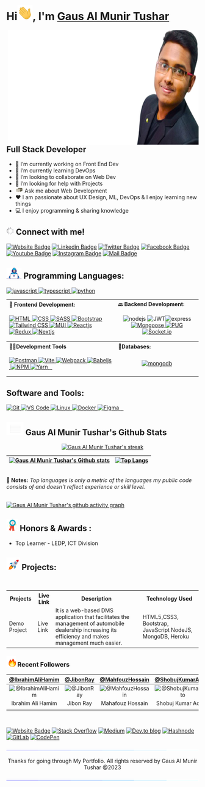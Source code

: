 <h1> Hi<img alt="Hi, I am Gaus Al Munir Tushar" src="./assets/hi.gif" width="40">, I'm <a href="https://gausalmunirtushar.me">Gaus Al Munir Tushar</a> </h1>
<img src="./assets/cover-photo.png" width="500" height="300" title="Gaus Al Munir Tushar" alt="Gaus Al Munir Tushar" align="right">
<h2>Full Stack Developer</h2>

-   🔭 I’m currently working on Front End Dev
-   🌱 I’m currently learning DevOps
-   👯 I’m looking to collaborate on Web Dev
-   🤔 I’m looking for help with Projects
-   <img alt="Message Me" src="./assets/message.gif" width="20"> Ask me about Web Development
-   ❤️ I am passionate about UX Design, ML, DevOps & I enjoy learning new things
-   💻 I enjoy programming & sharing knowledge

##  <img alt="Project Gif" src="./assets/loadig.gif" width="20"/>   Connect with me! <br>

[![Website Badge](https://img.shields.io/badge/WebSite-000000?style=for-the-badge&logo=WebStorm&logoColor=white)](https://gausalmunirtushar.me/)
[![Linkedin Badge](https://img.shields.io/badge/LinkedIn-0077B5?style=for-the-badge&logo=linkedin&logoColor=white)](https://www.linkedin.com/in/gausalmunirtushar)
[![Twitter Badge](https://img.shields.io/badge/Twitter-1DA1F2?style=for-the-badge&logo=twitter&logoColor=white)](https://twitter.com/GausAlMunirTushar)
[![Facebook Badge](https://img.shields.io/badge/Facebook-1877F2?style=for-the-badge&logo=facebook&logoColor=white)](https://facebook.com/GausAlMunirTusharPro)
[![Youtube Badge](https://img.shields.io/badge/YouTube-FF0000?style=for-the-badge&logo=youtube&logoColor=white)](https://youtube.com/GausAlMunirTushar)
[![Instagram Badge](https://img.shields.io/badge/Instagram-E4405F?style=for-the-badge&logo=instagram&logoColor=white)](https://instagram.com/GausAlMunirTushar)
[![Mail Badge](https://img.shields.io/badge/Gmail-D14836?style=for-the-badge&logo=gmail&logoColor=white)](mailto:gausalmunirtushar@gmail.com)



## <img alt="Developer Gif" src="./assets/developer.gif" width="40"/> Programming Languages:

<p align="left">
 <a href="https://javascript.info" target="_blank"> <img src="https://img.shields.io/badge/-Javascript-F0DB4F?style=for-the-badge&labelColor=black&logo=javascript&logoColor=F0DB4F" alt="javascript"/> </a>
  <a href="https://www.typescriptlang.org/" target="_blank"> <img src="https://img.shields.io/badge/-Typescript-007acc?style=for-the-badge&labelColor=black&logo=typescript&logoColor=007acc" alt="typescript" /> </a>
<a href="https://www.python.org" target="_blank"> <img src="https://img.shields.io/badge/python-3670A0?style=for-the-badge&labelColor=black&logo=python&logoColor=ffdd54" alt="python" /> </a>
 </p>

<table align="center">
   <tr align="left">
    <th> <b>🚶 Frontend Development: </b></th> 
    <th> <b>🔙 Backend Development: </b></th>
   </tr>
  <tr>
    <td>
     <p align="left"> <a href="" target="_blank"> <img src="https://img.shields.io/badge/html5-%23E34F26.svg?style=for-the-badge&logo=html5&logoColor=white" alt="HTML"/> </a> 
     <a href="" target="_blank"> <img src="https://img.shields.io/badge/css3-%231572B6.svg?style=for-the-badge&logo=css3&logoColor=white" alt="CSS"/> </a> 
     <a href="" target="_blank"> <img src="https://img.shields.io/badge/SASS-hotpink.svg?style=for-the-badge&logo=SASS&logoColor=white" alt="SASS"/> </a> 
     <a href="" target="_blank"> <img src="https://img.shields.io/badge/bootstrap-%23563D7C.svg?style=for-the-badge&logo=bootstrap&logoColor=white" alt="Bootstrap"/> </a> 
     <a href="" target="_blank"> <img src="https://img.shields.io/badge/tailwindcss-%2338B2AC.svg?style=for-the-badge&logo=tailwind-css&logoColor=white" alt="Tailwind CSS"/> </a> 
     <a href="" target="_blank"> <img src="https://img.shields.io/badge/MUI-%230081CB.svg?style=for-the-badge&logo=mui&logoColor=white" alt="MUI"/> </a> 
     <a href="" target="_blank"> <img src="https://img.shields.io/badge/react-%2320232a.svg?style=for-the-badge&logo=react&logoColor=%2361DAFB" alt="Reactjs"/> </a> 
     <a href="" target="_blank"> <img src="https://img.shields.io/badge/redux-%23593d88.svg?style=for-the-badge&logo=redux&logoColor=white" alt="Redux"/> </a><a href="https://nextjs.com" target="_blank"> <img src="https://img.shields.io/badge/Next-black?style=for-the-badge&logo=next.js&logoColor=white" alt="Nextjs"/> </a>  
    </p>
   </td>
      <td>
          <p align="center"><img src="https://img.shields.io/badge/node.js-6DA55F?style=for-the-badge&logo=node.js&logoColor=white" alt="nodejs"/> <img src="https://img.shields.io/badge/JWT-black?style=for-the-badge&logo=JSON%20web%20tokens" alt="JWT"/><img src="https://img.shields.io/badge/express.js-%23404d59.svg?style=for-the-badge&logo=express&logoColor=%2361DAFB" alt="express" /><a href="https://Mongoosejs.com" target="_blank"> <img src="https://img.shields.io/badge/Mongoose-%23D90007.svg?style=for-the-badge&logo=Mega&logoColor=white" alt="Mongoose" /> </a><a href="https://Pugjs.com" target="_blank"> <img src="https://img.shields.io/badge/Pug-FFF?style=for-the-badge&logo=pug&logoColor=A86454" alt="PUG" /> </a><a href="https://socket.io" target="_blank"> <img src="https://img.shields.io/badge/Socket.io-black?style=for-the-badge&logo=socket.io&badgeColor=0101014" alt="Socket.io" /> </a>  </p>
      </td>
   </tr>
   <tr align="left">
        <th><b>👨‍💻Development Tools</b></th>
        <th> <b>📱Databases: </b></th>
   </tr>
  <tr>
    <td>
            <p align=""> 
            <a href="https://vitejs.com" target="_blank"> <img src="https://img.shields.io/badge/Postman-FF6C37?style=for-the-badge&logo=postman&logoColor=white" alt="Postman" /> </a> 
            <a href="https://postman.com" target="_blank"> <img src="https://img.shields.io/badge/vite-%23646CFF.svg?style=for-the-badge&logo=vite&logoColor=white" alt="Vite" /> </a> <a href="https://webpack.com" target="_blank"> <img src="https://img.shields.io/badge/webpack-%238DD6F9.svg?style=for-the-badge&logo=webpack&logoColor=black" alt="Webpack" /> </a> <a href="https://babeljs.com" target="_blank"> <img src="https://img.shields.io/badge/Babel-F9DC3e?style=for-the-badge&logo=babel&logoColor=black" alt="Babeljs" /> </a> <a href="https://eslint.com" target="_blank"> <img src="https://img.shields.io/badge/ESLint-4B3263?style=for-the-badge&logo=eslint&logoColor=white" alt="" /> </a> <a href="https://npmjs.com" target="_blank"> <img src="https://img.shields.io/badge/NPM-%23000000.svg?style=for-the-badge&logo=npm&logoColor=white" alt="NPM" /> </a> <a href="https://yarn.com" target="_blank"> <img src="https://img.shields.io/badge/yarn-%232C8EBB.svg?style=for-the-badge&logo=yarn&logoColor=white" alt="Yarn" /> </a> 
            <a href="https://prettier.com" target="_blank"> <img src="https://img.shields.io/badge/prettier-1A2C34?style=for-the-badge&logo=prettier&logoColor=F7BA3E" alt="" /> </a><a href="https://" target="_blank"> <img src="https://img.shields.io/badge/Axios-%231A1918.svg?style=for-the-badge&logo=ansible&logoColor=white" alt="" /> </a>
            <a href="https://" target="_blank"> <img src=" " alt="" /> </a>
         </p>
    </td>
    <td>
          <p align="center">
            <a href="https://www.mongodb.com/" target="_blank"> <img src="https://img.shields.io/badge/MongoDB-%234ea94b.svg?style=for-the-badge&logo=mongodb&logoColor=white" alt="mongodb" /> </a>
        </p>
    </td>
 </tr>
 
  
 </table>


##  Software and Tools:
<p align="left"> <a href="https://git-scm.com" target="_blank"> <img src="https://img.shields.io/badge/git-%23F05033.svg?style=for-the-badge&logo=git&logoColor=white" alt="Git" /> </a><a href="https://vscode.coom" target="_blank"> <img src="https://img.shields.io/badge/VS%20Code-0078d7.svg?style=for-the-badge&logo=visual-studio-code&logoColor=white" alt="VS Code" /> </a><a href="https://linux.org" target="_blank"> <img src="https://img.shields.io/badge/Linux-FCC624?style=for-the-badge&logo=linux&logoColor=black " alt="Linux" /> </a><a href="https://docker.com" target="_blank"> <img src="https://img.shields.io/badge/docker-%230db7ed.svg?style=for-the-badge&logo=docker&logoColor=white " alt="Docker" /> </a><a href="https://figma.com" target="_blank"> <img src="https://img.shields.io/badge/figma-%23F24E1E.svg?style=for-the-badge&logo=figma&logoColor=white" alt="Figma" /> </a><a href="https://" target="_blank"> <img src="https://img.shields.io/badge/Terminal-%234D4D4D.svg?style=for-the-badge&labelColor=black&logo=windows-terminal&logoColor=white" alt="" /> </a><a href="https://" target="_blank"> <img src=" " alt="" /> </a><a href="https://" target="_blank"> <img src=" " alt="" /> </a>               
</p>
 
## <img src="./assets/chart.gif" width="45"> Gaus Al Munir Tushar's Github Stats 
<p align="center">
<a href="https://github.com/GausAlMunirTushar/github-readme-streak-stats">
<img title="🔥 Get streak stats for your profile at git.io/streak-stats" alt="Gaus Al Munir Tushar's streak" src="https://github-readme-streak-stats.herokuapp.com/?user=GausAlMunirTushar&theme=black-ice&hide_border=true&stroke=0000&background=060A0CD0"/></a>

</p>

| [![Gaus Al Munir Tushar's Github stats](https://github-readme-stats.vercel.app/api?username=GausAlMunirTushar&theme=react&show_icons=true&hide=prs&hide_border=true&bg_color=0D1117)](https://github.com/GausAlMunirTushar) | [![Top Langs](https://github-readme-stats.vercel.app/api/top-langs/?username=GausAlMunirTushar&layout=compact&theme=react&color=5BCDEC&hide_border=true&bg_color=0D1117)](https://github.com/GausAlMunirTushar) |
| --------------------------------------------------------------------------------------------------------------------------------------------------------------------------------------------------------------------------- | --------------------------------------------------------------------------------------------------------------------------------------------------------------------------------------------------------------- |

<br/>
<b>📓 Notes:</b> <i>Top languages is only a metric of the languages my public code consists of and doesn't reflect experience or skill level.</i>
<br/>
<br>

[![Gaus Al Munir Tushar's github activity graph](https://activity-graph.herokuapp.com/graph?username=GausAlMunirTushar&theme=react-dark&hide_border=true)](https://github.com/GausAlMunirTushar/github-readme-activity-graph)

## <img alt="Awards Gif" src="./assets/awards.gif" width="30"/> Honors & Awards :
- Top Learner - LEDP, ICT Division

##  <img alt="Project Gif" src="./assets/rocket.gif" width="35"/>  Projects:

<br>
<table>
   <tr>
      <th>Projects</th>
      <th>Live Link</th>
      <th>Description</th>
      <th>Technology Used</th>
   </tr>
   <tr>
   <td> Demo Project</td>
   <td> <a>Live Link</a> </td>
   <td> It is a web-based DMS application that facilitates the management of automobile dealership increasing its efficiency and makes management much easier. </td>
   <td>HTML5,CSS3, Bootstrap, JavaScript NodeJS, MongoDB, Heroku</td>
   </tr>
</table>
<!-- ## Education:
1. Diploma in Computer Science and Technology,
Rangpur Polytechnic Institute
Rangpur, Bangladesh
1. SSC in Computer Technology,
Jatir Pita Bangabandhu Govt. High School
Gazipur, Bangladesh -->

### <img alt="Project Gif" src="./assets/fire.gif" width="25"/>   Recent Followers

|          [@IbrahimAliHamim](https://github.com/IbrahimAliHamim)           |              [@JibonRay](https://github.com/JibonRay)              |           [@MahfouzHossain](https://github.com/MahfouzHossain)           |         [@ShobujKumarAditto](https://github.com/Shobujkumaraditto)          |
| :-----------------------------------------------------------------------: | :----------------------------------------------------------------: | :----------------------------------------------------------------------: | :-------------------------------------------------------------------------: |
| ![@IbrahimAliHamim](https://avatars.githubusercontent.com/u/87495140?v=4) | ![@JibonRay](https://avatars.githubusercontent.com/u/87613070?v=4) | ![@MahfouzHossain](https://avatars.githubusercontent.com/u/87492349?v=4) | ![@ShobujKumarAditto](https://avatars.githubusercontent.com/u/87502706?v=4) |
|                             Ibrahim Ali Hamim                             |                             Jibon Ray                              |                             Mahafouz Hossain                             |                             Shobuj Kumar Addito                             |
|                                                                           |                                                                    |                                                                          |                                                                             |

 <br>

[![Website Badge](https://img.shields.io/badge/Personal%20Blog-000000?style=for-the-badge&logo=WebStorm&logoColor=white)](https://blog.gausalmunirtushar.me/) [![Stack Overflow](https://img.shields.io/badge/-Stackoverflow-000000?style=for-the-badge&logo=stack-overflow&logoColor=white)](https://stackoverflow.com/users/13123317/gaus-al-munir-tushar)
[![Medium](https://img.shields.io/badge/Medium-12100E?style=for-the-badge&logo=medium&logoColor=white)](https://medium.com/@GausAlMunirTushar) [![Dev.to blog](https://img.shields.io/badge/dev.to-0A0A0A?style=for-the-badge&logo=dev.to&logoColor=white)](https://dev.to/GausAlMunirTushar) [![Hashnode](https://img.shields.io/badge/Hashnode-000000?style=for-the-badge&logo=hashnode&logoColor=white)](https://gausalmunirtushar.hashnode.dev/) [![GitLab](https://img.shields.io/badge/GitLab-000000?style=for-the-badge&logo=gitlab&logoColor=white)](https://gitlab.com/GausAlMunirTushar) [![CodePen](https://img.shields.io/badge/Codepen-000000?style=for-the-badge&logo=codepen&logoColor=white)](https://codepen.io/gausalmunirtushar)

<img src="./assets/line.gif">
<p align="center">Thanks for going through My Portfolio. All rights reserved by Gaus Al Munir Tushar @2023</p>
<img src="./assets/line.gif">